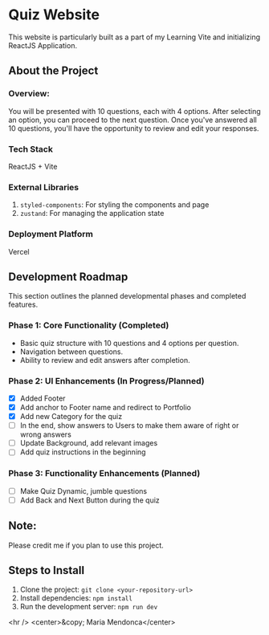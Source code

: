# Quiz Website

This website is particularly built as a part of my Learning Vite and initializing ReactJS Application.

## About the Project

### Overview:

You will be presented with 10 questions, each with 4 options. After selecting an option, you can proceed to the next question. Once you've answered all 10 questions, you'll have the opportunity to review and edit your responses.

### Tech Stack

ReactJS + Vite

### External Libraries

1.  `styled-components`: For styling the components and page
2.  `zustand`: For managing the application state

### Deployment Platform

Vercel

## Development Roadmap

This section outlines the planned developmental phases and completed features.

### Phase 1: Core Functionality (Completed)

  - Basic quiz structure with 10 questions and 4 options per question.
  - Navigation between questions.
  - Ability to review and edit answers after completion.

### Phase 2: UI Enhancements (In Progress/Planned)

  - [x] Added Footer
  - [x] Add anchor to Footer name and redirect to Portfolio
  - [x] Add new Category for the quiz
  - [ ] In the end, show answers to Users to make them aware of right or wrong answers
  - [ ] Update Background, add relevant images
  - [ ] Add quiz instructions in the beginning

### Phase 3: Functionality Enhancements (Planned)

  - [ ] Make Quiz Dynamic, jumble questions
  - [ ] Add Back and Next Button during the quiz

## Note:

Please credit me if you plan to use this project.

## Steps to Install

1.  Clone the project: `git clone <your-repository-url>`
2.  Install dependencies: `npm install`
3.  Run the development server: `npm run dev`

\<hr /\>
\<center\>\&copy; Maria Mendonca\</center\>

